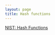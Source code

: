 ```yaml
---
layout: page
title: Hash functions
---
```


[NIST: Hash Functions](https://csrc.nist.gov/projects/hash-functions)
